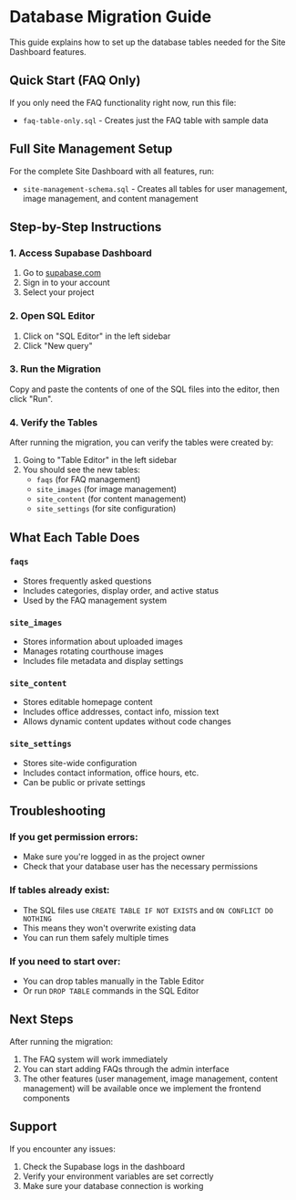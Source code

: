 # Database Migration Guide

This guide explains how to set up the database tables needed for the Site Dashboard features.

## Quick Start (FAQ Only)

If you only need the FAQ functionality right now, run this file:
- `faq-table-only.sql` - Creates just the FAQ table with sample data

## Full Site Management Setup

For the complete Site Dashboard with all features, run:
- `site-management-schema.sql` - Creates all tables for user management, image management, and content management

## Step-by-Step Instructions

### 1. Access Supabase Dashboard
1. Go to [supabase.com](https://supabase.com)
2. Sign in to your account
3. Select your project

### 2. Open SQL Editor
1. Click on "SQL Editor" in the left sidebar
2. Click "New query"

### 3. Run the Migration
Copy and paste the contents of one of the SQL files into the editor, then click "Run".

### 4. Verify the Tables
After running the migration, you can verify the tables were created by:
1. Going to "Table Editor" in the left sidebar
2. You should see the new tables:
   - `faqs` (for FAQ management)
   - `site_images` (for image management)
   - `site_content` (for content management)
   - `site_settings` (for site configuration)

## What Each Table Does

### `faqs`
- Stores frequently asked questions
- Includes categories, display order, and active status
- Used by the FAQ management system

### `site_images`
- Stores information about uploaded images
- Manages rotating courthouse images
- Includes file metadata and display settings

### `site_content`
- Stores editable homepage content
- Includes office addresses, contact info, mission text
- Allows dynamic content updates without code changes

### `site_settings`
- Stores site-wide configuration
- Includes contact information, office hours, etc.
- Can be public or private settings

## Troubleshooting

### If you get permission errors:
- Make sure you're logged in as the project owner
- Check that your database user has the necessary permissions

### If tables already exist:
- The SQL files use `CREATE TABLE IF NOT EXISTS` and `ON CONFLICT DO NOTHING`
- This means they won't overwrite existing data
- You can run them safely multiple times

### If you need to start over:
- You can drop tables manually in the Table Editor
- Or run `DROP TABLE` commands in the SQL Editor

## Next Steps

After running the migration:
1. The FAQ system will work immediately
2. You can start adding FAQs through the admin interface
3. The other features (user management, image management, content management) will be available once we implement the frontend components

## Support

If you encounter any issues:
1. Check the Supabase logs in the dashboard
2. Verify your environment variables are set correctly
3. Make sure your database connection is working




